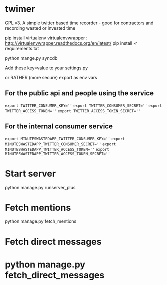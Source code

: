 twimer
======

GPL v3. A simple twitter based time recorder - good for contractors and recording wasted or invested time


pip install virtualenv virtualenvwrapper : http://virtualenvwrapper.readthedocs.org/en/latest/
pip install -r requirements.txt

python mange.py syncdb

Add these key=value to your settings.py 

or RATHER (more secure) export as env vars

## For the public api and people using the service

```export TWITTER_CONSUMER_KEY=''```
```export TWITTER_CONSUMER_SECRET=''```
```export TWITTER_ACCESS_TOKEN=''```
```export TWITTER_ACCESS_TOKEN_SECRET=''```

## For the internal consumer service

```export MINUTESWASTEDAPP_TWITTER_CONSUMER_KEY=''```
```export MINUTESWASTEDAPP_TWITTER_CONSUMER_SECRET=''```
```export MINUTESWASTEDAPP_TWITTER_ACCESS_TOKEN=''```
```export MINUTESWASTEDAPP_TWITTER_ACCESS_TOKEN_SECRET=''```

# Start server
python manage.py runserver_plus

# Fetch mentions
python manage.py fetch_mentions

# Fetch direct messages
python manage.py fetch_direct_messages
=======
